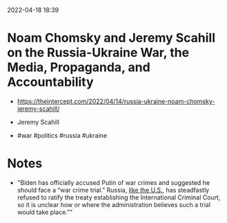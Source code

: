 2022-04-18 18:39

# Noam Chomsky and Jeremy Scahill on the Russia-Ukraine War, the Media, Propaganda, and Accountability
* https://theintercept.com/2022/04/14/russia-ukraine-noam-chomsky-jeremy-scahill/

* Jeremy Scahill

* #war #politics #russia #ukraine


# Notes
- "Biden has officially accused Putin of war crimes and suggested he should face a “war crime trial.” Russia, [like the U.S.](https://theintercept.com/2021/08/23/samantha-power-icc-sudan/), has steadfastly refused to ratify the treaty establishing the International Criminal Court, so it is unclear how or where the administration believes such a trial would take place.""



